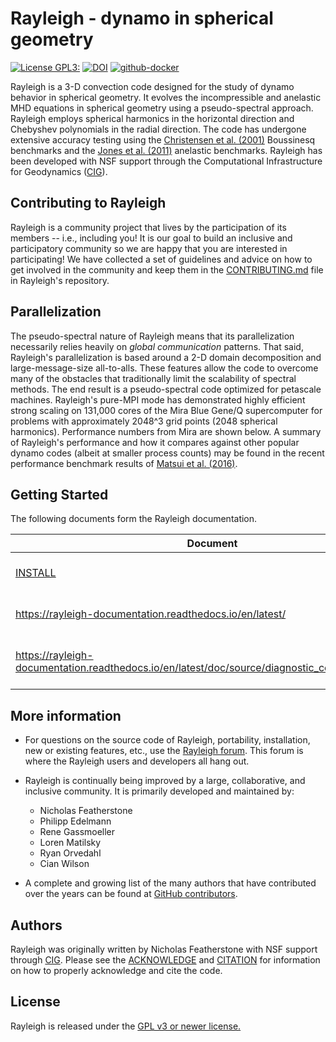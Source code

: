 
# Rayleigh - dynamo in spherical geometry #
[![License GPL3:](https://img.shields.io/badge/license-GPL-blue)](https://github.com/geodynamics/Rayleigh/blob/main/LICENSE)
[![DOI](https://zenodo.org/badge/DOI/10.5281/zenodo.11391213.svg)](https://doi.org/10.5281/zenodo.11391213)
[![github-docker](https://github.com/geodynamics/Rayleigh/actions/workflows/docker.yml/badge.svg)](https://github.com/geodynamics/Rayleigh/actions/workflows/docker.yml)


Rayleigh is a 3-D convection code designed for the study of dynamo behavior in spherical geometry.  It evolves the incompressible and anelastic MHD equations in spherical geometry using a pseudo-spectral approach.  Rayleigh employs spherical harmonics in the horizontal direction and Chebyshev polynomials in the radial direction.  The code has undergone extensive accuracy testing using the [Christensen et al. (2001)](http://adsabs.harvard.edu/abs/2001PEPI..128...25C) Boussinesq benchmarks and the [Jones et al. (2011)](http://adsabs.harvard.edu/abs/2011Icar..216..120J) anelastic benchmarks.   Rayleigh has been developed with NSF support through the Computational Infrastructure for Geodynamics ([CIG](https://geodynamics.org/cig/news/newsletters/may-2016/)).


Contributing to Rayleigh
------------------------

Rayleigh is a community project that lives by the participation of its members
-- i.e., including you! It is our goal to build an inclusive and participatory
community so we are happy that you are interested in participating! We have
collected a set of guidelines and advice on how to get involved in the
community and keep them in the [CONTRIBUTING.md](CONTRIBUTING.md) file in
Rayleigh's repository.


Parallelization
-----------------------------
The pseudo-spectral nature of Rayleigh means that its parallelization necessarily relies heavily on *global communication* patterns.  That said, Rayleigh's parallelization is based around a 2-D domain decomposition and large-message-size all-to-alls.  These features allow the code to overcome many of the obstacles that traditionally limit the scalability of spectral methods.  The end result is a pseudo-spectral code optimized for petascale machines.  Rayleigh's pure-MPI mode has demonstrated highly efficient strong scaling on  131,000 cores of the Mira Blue Gene/Q supercomputer for problems with approximately 2048^3 grid points (2048 spherical harmonics).  Performance numbers from Mira are shown below.  A summary of Rayleigh's performance and how it compares against other popular dynamo codes (albeit at smaller process counts) may be found in the recent performance benchmark results of [Matsui et al. (2016)](http://onlinelibrary.wiley.com/doi/10.1002/2015GC006159/full).

Getting Started
----------------
The following documents form the Rayleigh documentation.

| Document | Description |
|----------|-------------|
| [INSTALL](INSTALL) | in-depth installation instructions |
| https://rayleigh-documentation.readthedocs.io/en/latest/ | A combined online documentation |
| https://rayleigh-documentation.readthedocs.io/en/latest/doc/source/diagnostic_codes/qcodes.html | Online tables of Rayleigh output menu codes |

More information
----------------
- For questions on the source code of Rayleigh, portability, installation, new or existing features, etc., use the [Rayleigh forum](https://community.geodynamics.org/c/rayleigh/5). This forum is where the Rayleigh users and developers all hang out.

- Rayleigh is continually being improved by a large, collaborative, and inclusive community. It is primarily developed and maintained by:
    - Nicholas Featherstone
    - Philipp Edelmann
    - Rene Gassmoeller
    - Loren Matilsky
    - Ryan Orvedahl
    - Cian Wilson


- A complete and growing list of the many authors that have contributed over the years can be found at [GitHub contributors](https://github.com/geodynamics/Rayleigh/graphs/contributors).

Authors
--------
Rayleigh was originally written by Nicholas Featherstone with NSF support through [CIG](https://geodynamics.org).  Please see the [ACKNOWLEDGE](ACKNOWLEDGE) and [CITATION](CITATION) for information on how to properly acknowledge and cite the code.

License
-------
Rayleigh is released under the [GPL v3 or newer license.](https://www.gnu.org/licenses/gpl-3.0.en.html)
